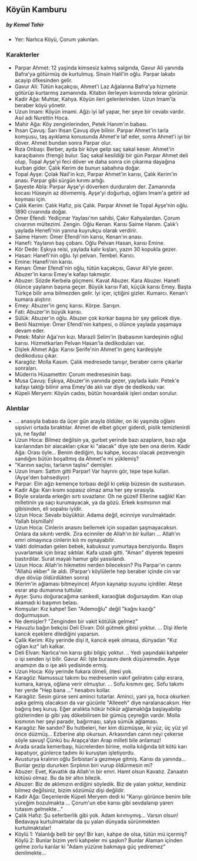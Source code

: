 ## Köyün Kamburu

##### by Kemal Tahir

* Yer: Narlıca Köyü, Çorum yakınları.

### Karakterler

* Parpar Ahmet: 12 yaşinda kimsesiz kalmış salgında, Gavur Ali yanında Bafra'ya götürmüş de kurtulmuş. Sinsin Halil'in oğlu. Parpar lakabı acayip öfkesinden gelir.
* Gavur Ali: Tütün kaçakçısı, Ahmet'i Laz Ağalarına Bafra'ya hizmete götürüp kurtarmış zamanında. Kitabın ilerleyen kısmında tekrar görünür.
* Kadir Ağa: Muhtar, Kahya. Köyün ileri gelenlerinden. Uzun Imam'la beraber köyü yönetir.
* Uzun Imam: Köyün imami. Ağzı iyi laf yapar, her şeye bir cevabı vardır. Asıl adı Nurettin Hoca.
* Mahir Ağa: Köy zenginlerinden, Petek Hanım'ın babası.
* Ihsan Çavuş: Sarı Ihsan Çavuş diye bilinir. Parpar Ahmet'in tarla komşusu, taş ayıklama konusunda Ahmet'e laf eder, sonra Ahmet'i iyi bir döver. Ahmet bundan sonra Parpar olur.
* Rıza Onbaşı: Berber, ayda bir köye gelip saç sakal keser. Ahmet'in karaçıbanını (frengi) bulur. Saç sakal kesildiği bir gün Parpar Ahmet deli olup, Topal Ayşe'yi feci döver ve daha sonra cin çıkarma dayağına kurban gider. Çalık Kerim de bunun sabahına doğar.
* Topal Ayşe: Çolak Nail'in kızı, Parpar Ahmet'in karısı, Çalık Kerim'in anası. Parpar gibi sürgün kırımı artığı.
* Şayeste Abla: Parpar Ayşe'yi döverken durduralım der. Zamanında kocası Hüseyin az dövmemiş. Ayşe'yi doğurtup, oğlanı Imam'a getirir ad koyması için.
* Çalık Kerim: Çalık Hafız, pis Çalık. Parpar Ahmet ile Topal Ayşe'nin oğlu. 1890 civarında doğar.
* Ömer Efendi: Yediçınar Yaylası'nın sahibi, Çakır Kahyalardan. Çorum civarının mültezimi. Zengin. Oğlu Kenan. Karısı Saime Hanım. Çalık'ı yaylada Henefi'nin yanına kuyrukçu olarak verdirir.
* Saime Hanım: Ömer Efendi'nin karısı, Kenan'ın anası.
* Hanefi: Yaylanın baş çobanı. Oğlu Pelvan Hasan, karısı Emine.
* Kör Dede: Eşkıya reisi, yaylada kalır kışları, yazın 30 kopukla gezer.
* Hasan: Hanefi'nin oğlu. Iyi pelvan. Tembel. Karıcı.
* Emine: Hanefi'nin karısı.
* Kenan: Ömer Efendi'nin oğlu, tütün kaçakçısı, Gavur Ali'yle gezer. Abuzer'in karısı Emey'e kafayı takmıştır.
* Abuzer: Sözde Kerbela göçmeni. Kavat Abuzer. Kara Abuzer. Hanefi ölünce yaylanın başına geçer. Büyük karısı Fati, küçük karısı Emey. Başta Türkçe bilir ama bilmezden gelir. Iyi içer, içtiğini gizler. Kumarcı. Kenan'ı kumara alıştırır.
* Emey: Abuzer'in genç karısı. Körpe. Sarışın.
* Fati: Abuzer'in büyük karısı.
* Sülük: Abuzer'in oğlu. Abuzer çok korkar başına bir şey gelicek diye.
* Benli Nazmiye: Ömer Efendi'nin kahpesi, o ölünce yaylada yaşamaya devam eder.
* Petek: Mahir Ağa'nın kızı. Marazli Selim'in (babasının kardeşinin oğlu) karısı. Hizmetkarları Pelvan Hasan'la dedikoduları var.
* Dişlek Ahmet Ağa: Karısı Şerife'nin Ahmet'in genç kardeşiyle dedikodusu çıkar.
* Karagöz: Molla Kasım. Çalık medresede tanışır, beraber cerre çıkarlar sonraları.
* Müderris Hüsamettin: Çorum medresesinin başı.
* Musa Çavuş: Eşkıya, Abuzer'in yanında gezer, yaylada kalır. Petek'e kafayı taktğı bilinir ama Emey'de aklı var diye de dedikodu var.
* Küpeli Meryem: Köyün cadısı, bütün hovardalık işleri ondan sorulur.

### Alıntılar

* ... anasıyla babası da üçer gün arayla öldüler, on iki yaşında oğlanı sipsivri ortada bıraktılar. Ahmet de elbet göçer giderdi, pislik temizlenirdi ya, ne fayda!
* Uzun Hoca: Bilmez değilsin ya, gurbet yerinde bazı azapların, bazı ağa karılarından bir alacakları çıkar ki "alacak" diye işte ben ona derim.  Kadir Ağa: Orası öyle... Benim dediğim, bu kahpe, kocası olacak pezevengin sandığını bütün boşaltmış da Ahmet'e mi yüklemiş?
* "Karının saçlısı, tarlanın taşlısı" demişler.
* Uzun Imam: Sattım gitti Parpar! Var hayrını gör, tepe tepe kullan. (Ayşe'den bahsediyor)
* Parpar: Elin ağzı kemençe torbası değil ki çekip büzesin de susturasın.
* Kadir Ağa: Karı kısmı sopasız olmaz ama her şey sırasıyla.
* Böyle sıralarda erkeğin sırtı sıvazlanır. Oh ne güzel! Ellerine sağlık! Karı milletinin ya saçı kurumayacak, ya da gözü. Erkek kısmısının mal gibisinden, eli sopalısı iyidir.
* Uzun Hoca: Sevabı büyüktür. Adama değil, ecinniye vurulmaktadır. Yallah bismillah!
* Uzun Hoca: Cinlerin anasını bellemek için sopadan şaşmayacaksın. Onlara da sıkıntı verdik. Zira ecinniler de Allah'ın bir kulları ... Allah'ın emri olmayınca cinlerin kılı mı oynayabilir.
* Vakti dolmadan gelen bebek, kabuksuz yumurtaya benziyordu. Başını yuvarlamak için biraz sıktılar. Kafa uzadı gitti. "Aman" diyerek tepesini bastırdılar. Surat mayalı hamur gibi yassılandı.
* Uzun Hoca: Allah'in hikmetini nerden bileceksin? Pis Parpar'ın canını "Allahü ekber" ile aldı. (Parpar'ı köylülerle hep beraber içinde cin var diye dövüp öldürdükten sonra)
* (Kerim'in ağlaması bitmeyince) Afyon kaynatıp suyunu içirdiler. Ateşe esrar atıp dumanına tuttular.
* Ayşe: Şunu doğuracağıma sarıkedi, karaoğlak doğursaydım. Kan olup akamadı ki başımın belası.
* Komşular: Kız kahpe! Sen "Ademoğlu" değil "kağnı kazığı" doğurmuşsun.
* Ne demişler? "Zenginden bir vakit kötülük gelmez"
* Havuzlu bağın bekçisi Deli Elvan: Döl gütmek gibisi yoktur. ... Dişi itlerle kancık eşeklere dilediğini yaparsın.
* Çalik Kerim: Köy yerinde dişi it, kancık eşek olmasa, dünyadan "Kız oğlan kız" lafı kalkar.
* Deli Elvan: Narlıca'nın karısı gibi bilgiç yoktur. .. Yedi yaşındaki kahpeler o işi senden iyi bilir.  Gavur Ali: Işte burasını denk düşüremedin. Ayşe anamızın da o işe aklı yedisinde ermiş.
* Uzun Hoca: Köy yerinde fukara ölmeli, ötesi yok.
* Karagöz: Namussuz takımı bu medresenin vakıf geliratını çalıp esrara, kumara, karıya, oğlana verir olmuştur. ... Sofu kısmını geç. Sofu takımı her yerde "Hep bana ..." hesabını kollar.
* Karagöz: Sesin gürse seni aminci tutarlar. Aminci, yani ya, hoca okurken aşka gelmiş olacaksın da var gücünle "Alleeeh" diye naralanacaksın. Her bağırış beş kuruş. Eğer aralıkta hökür hökür ağlamaklığa başlayabilip gözlerinden ip gibi yaş dökebilirsen bir gümüş çeyreğin vardır. Molla kısmının her şeyi paradır, bağırması, salya sümük ağlaması.
* Karagöz: Ne sandın? Bu hutbeleri, her kim düzmüşse, iki yüz, üç yüz yıl önce düzmüş... Ezberine alıp okursun. Arkasından canın neyi çekerse söyle savuş! Çünkü bu Arapça'dan Arap milleti bile anlamaz!
* Arada sırada kemerbaşı, hücrelerden birine, molla kılığında bit kötü karı kapatıyor, günlerce tadımı iki kuruştan işletiyordu.
* Avusturya kralının oğlu Sırbistan'a gezmeye gitmiş. Karısı da yanında... Bunlar gezip dururken Sırplının biri vurup öldürmesin mi?
* Abuzer: Evet, Kavatlık da Allah'ın bir emri. Hamt olsun Kavatız. Zanaatın kötüsü olmaz. Bu da bir altın bilezik.
* Abuzer: Biz de aklımızın erdiğini söyledik. Biz de yalan yoktur, kendiniz bilmez değilsiniz, bizim sözümüz dişi değildir.
* Kadir Ağa: Geçenlerde Küpeli Meryem dedi ki "Karıyı görünce benim bile yüreğim bozulmakta ... Çorum'un ebe karısı gibi sevdalanıp yaren tutasım gelmekte..."
* Çalık Hafız: Şu seferberlik gibi yok. Adam kırımıymış... Varsın olsun! Bedavaya kurtulmaktalar da şu yalan dünyada sürünmekten kurtulmaktalar!
* Köylü 1:
Yalanlığı belli bir şey! Bir karı, kahpe de olsa, tütün mü içermiş?  
Köylü 2: Bunlar bizim yerli kahpeler mi şaşkın? Bunlar Alaman içinden gelme zorlu karılar ki "Adam yüzüne bakmaya güç yediremez" denilmekte...